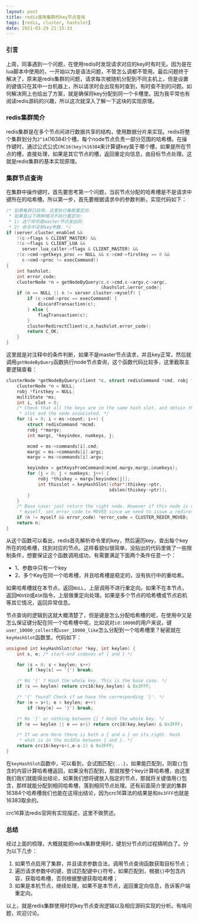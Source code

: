 ```yaml
---
layout: post
title: redis使用集群时key节点查询
tags: [redis, cluster, hashslot]
date: 2021-03-29 21:15:33
---
```


### 引言

上周，同事遇到一个问题，在使用redis时发现请求对应的key时有时无。因为是在lua脚本中使用的，一开始以为是语法问题，不管怎么调都不管用。最后问题终于解决了，原来是redis集群的问题，请求每次被随机分配到不同主机上，但是设置的键值只在其中一台机器上，所以请求时会出现有时查到，有时查不到的问题。如何解决网上也给出了方案，就是确保将key分配到同一个卡槽里。因为我平常也有阅读redis源码的兴趣，所以这次就深入了解一下这块的实现原理。

### redis集群简介

redis集群是在多个节点间进行数据共享的结构，使用数据分片来实现。redis将整个集群划分为`2^14`(16384)个槽，每个node节点负责一部分范围的哈希槽。在操作键时，通过公式公式`CRC16(key)%16384`来计算键key属于哪个槽，如果是所在节点的槽，直接处理，如果是其它节点的槽，返回重定向信息，由目标节点处理。这就是redis集群的基本实现原理。

### 集群节点查询

在集群中操作键时，首先要思考第一个问题，当前节点分配的哈希槽是不是请求中键所在的哈希槽。所以第一步，首先要根据请求中的参数判断，实现代码如下：

```c
/* 如果集群已启用，这里执行集群重定向.
 * 如果是以下两种情况不执行重定向:
 * 1) 这个命令是master节点发出的.
 * 2) 命令中没有key参数. */
if (server.cluster_enabled &&
    !(c->flags & CLIENT_MASTER) &&
    !(c->flags & CLIENT_LUA &&
      server.lua_caller->flags & CLIENT_MASTER) &&
    !(c->cmd->getkeys_proc == NULL && c->cmd->firstkey == 0 &&
      c->cmd->proc != execCommand))
{
    int hashslot;
    int error_code;
    clusterNode *n = getNodeByQuery(c,c->cmd,c->argv,c->argc,
                                    &hashslot,&error_code);
    if (n == NULL || n != server.cluster->myself) {
        if (c->cmd->proc == execCommand) {
            discardTransaction(c);
        } else {
            flagTransaction(c);
        }
        clusterRedirectClient(c,n,hashslot,error_code);
        return C_OK;
    }
}
```

这里就是对注释中的条件判断，如果不是master节点请求，并且key正常，然后就调用`getNodeByQuery`函数执行node节点查询，这个函数代码比较多，这里截取主要逻辑查看：

```c
clusterNode *getNodeByQuery(client *c, struct redisCommand *cmd, robj **argv, int argc, int *hashslot, int *error_code) {
    clusterNode *n = NULL;
    robj *firstkey = NULL;
    multiState *ms;
    int i, slot = 0;
    /* Check that all the keys are in the same hash slot, and obtain this
     * slot and the node associated. */
    for (i = 0; i < ms->count; i++) {
        struct redisCommand *mcmd;
        robj **margv;
        int margc, *keyindex, numkeys, j;

        mcmd = ms->commands[i].cmd;
        margc = ms->commands[i].argc;
        margv = ms->commands[i].argv;

        keyindex = getKeysFromCommand(mcmd,margv,margc,&numkeys);
        for (j = 0; j < numkeys; j++) {
            robj *thiskey = margv[keyindex[j]];
            int thisslot = keyHashSlot((char*)thiskey->ptr,
                                       sdslen(thiskey->ptr));
        }
    }
    /* Base case: just return the right node. However if this node is not
     * myself, set error_code to MOVED since we need to issue a rediretion. */
    if (n != myself && error_code) *error_code = CLUSTER_REDIR_MOVED;
    return n;
}
```

从这个函数可以看出，redis首先解析命令里的key，然后遍历key，查出每个key所在的哈希槽，找到对应的节点。这样看貌似很简单，没贴出的代码里做了一些限制条件，想要保证这个函数调用成功，有需要满足下面两个条件任意一个：
- 1、参数中只有一个key
- 2、多个Key在同一个哈希槽，并且哈希槽是稳定的，没有执行中的重哈希。

如果哈希槽就在本节点，返回`NULL`，上层调用不进行重定向。如果不在本节点，返回`MOVED`或`ASK`指令，上层做重定向处理。如果是多个节点的哈希槽或节点宕机等其它情况，返回异常信息。

节点查询的逻辑到这就大概清楚了，但是键是怎么分配哈希槽的呢，在使用中又是怎么保证键分配在同一个哈希槽中呢，比如说对`id:10000`的用户来说，键`user_10000_collect`和`user_10000_like`怎么分配到一个哈希槽里？秘密就在`keyHashSlot`函数里。代码如下：

```c
unsigned int keyHashSlot(char *key, int keylen) {
    int s, e; /* start-end indexes of { and } */

    for (s = 0; s < keylen; s++)
        if (key[s] == '{') break;

    /* No '{' ? Hash the whole key. This is the base case. */
    if (s == keylen) return crc16(key,keylen) & 0x3FFF;

    /* '{' found? Check if we have the corresponding '}'. */
    for (e = s+1; e < keylen; e++)
        if (key[e] == '}') break;

    /* No '}' or nothing between {} ? Hash the whole key. */
    if (e == keylen || e == s+1) return crc16(key,keylen) & 0x3FFF;

    /* If we are here there is both a { and a } on its right. Hash
     * what is in the middle between { and }. */
    return crc16(key+s+1,e-s-1) & 0x3FFF;
}
```

在`keyHashSlot`函数中，可以看到，会试图匹配`{...}`，如果能匹配到，则取`{}`包含的内容计算哈希槽返回，如果没有匹配到，那就按整个key计算哈希槽，由这里我们我们就能得出结论，如果我们想将键放入指定的节点，那就将关键值用`{}`包含，那样就能分配到相同哈希槽，落到相同节点处理。还有前面简介里说的集群16384个哈希槽我们也能在这得出结论，因为crc16算法的结果是和`0x3FFF`也就是16383取余的。


crc16算法redis官网有实现描述，这里不做赘述。

### 总结

经过上面的梳理，大概就能把redis集群使用时，键划分节点的过程搞明白了。分为以下几步：
1. 如果节点启用了集群，并且请求参数合法，调用节点查询函数获取目标节点；
2. 遍历请求参数中的键，尝试匹配键中`{}`符号，如果匹配到，根据`{}`中包含内容，获取哈希槽，否则根据整键获取哈希槽；
3. 如果是本机节点，继续处理，如果不是本节点，返回重定向信息，告诉客户端重定向。

以上，就是redis集群使用时的key节点查询逻辑以及相应源码实现的分析。有啥问题，欢迎讨论。



















